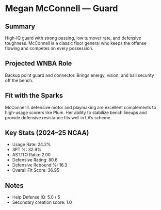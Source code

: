 # Megan McConnell — Guard

## Summary

High-IQ guard with strong passing, low turnover rate, and defensive toughness. McConnell is a classic floor general who keeps the offense flowing and competes on every possession.

## Projected WNBA Role

Backup point guard and connector. Brings energy, vision, and ball security off the bench.

## Fit with the Sparks

McConnell’s defensive motor and playmaking are excellent complements to high-usage scorers like Plum. Her ability to stabilize bench lineups and provide defensive resistance fits well in LA’s scheme.

## Key Stats (2024–25 NCAA)

- Usage Rate: 24.2%  
- 3PT %: 32.9%  
- AST/TO Ratio: 2.00  
- Defensive Rating: 80.6  
- Defensive Rebound %: 16.3  
- Overall Fit Score: 36.95

## Notes

- Help Defense IQ: 5.0 / 5  
- Secondary creation score: 1.0
